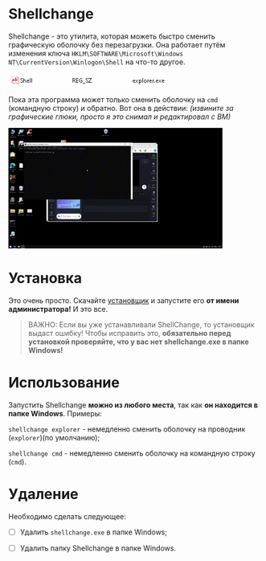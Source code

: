 # Shellchange
Shellchange - это утилита, которая можеть быстро сменить графическую оболочку без перезагрузки.
Она работает путём изменения ключа `HKLM\SOFTWARE\Microsoft\Windows NT\CurrentVersion\Winlogon\Shell` на что-то другое.

![Ключ Shell в реестре](https://raw.githubusercontent.com/denis5321/Shellchange/main/shellreg.png)

Пока эта программа может только сменить оболочку на `cmd` (командную строку) и обратно.
Вот она в действии: *(извините за графические глюки, просто я это снимал и редактировал с ВМ)*

![Shellchange в действии](https://raw.githubusercontent.com/denis5321/Shellchange/main/shellchange_in_action.gif)

# Установка
Это очень просто. Скачайте [установщик](https://github.com/denis5321/Shellchange/releases/download/releases/ShellchangeInstaller.exe) и запустите его **от имени администратора!** И это все.

> ВАЖНО: Если вы уже устанавливали ShellChange, то установщик выдаст ошибку!
> Чтобы исправить это, **обязательно перед установкой проверяйте, что у вас нет shellchange.exe в папке Windows!**

# Использование
Запустить Shellchange **можно из любого места**, так как **он находится в папке Windows**.
Примеры:

`shellchange explorer` - немедленно сменить оболочку на проводник (`explorer`)(по умолчанию);

`shellchange cmd` - немедленно сменить оболочку на командную строку (`cmd`).
# Удаление
Необходимо сделать следующее:
 - [ ] Удалить `shellchange.exe` в папке Windows;
 - [ ] Удалить папку Shellchange в папке Windows.

